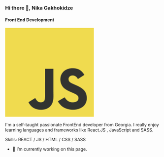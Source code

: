 ### Hi there 👋, Nika Gakhokidze
#### Front End Development
![Front End Development](https://raw.githubusercontent.com/github/explore/80688e429a7d4ef2fca1e82350fe8e3517d3494d/topics/javascript/javascript.png)

I'm a self-taught passionate FrontEnd developer from Georgia. I really enjoy learning languages and frameworks like React.JS , JavaScript and SASS.

Skills: REACT / JS / HTML / CSS / SASS

- 🔭 I’m currently working on this page. 

